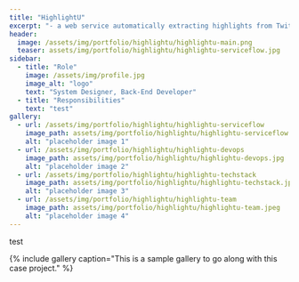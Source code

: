 ```yaml
---
title: "HighlightU"
excerpt: "- a web service automatically extracting highlights from Twitch videos "
header:
  image: /assets/img/portfolio/highlightu/highlightu-main.png
  teaser: assets/img/portfolio/highlightu/highlightu-serviceflow.jpg
sidebar:
  - title: "Role"
    image: /assets/img/profile.jpg
    image_alt: "logo"
    text: "System Designer, Back-End Developer"
  - title: "Responsibilities"
    text: "test"
gallery:
  - url: /assets/img/portfolio/highlightu/highlightu-serviceflow
    image_path: assets/img/portfolio/highlightu/highlightu-serviceflow.jpg
    alt: "placeholder image 1"
  - url: /assets/img/portfolio/highlightu/highlightu-devops
    image_path: assets/img/portfolio/highlightu/highlightu-devops.jpg
    alt: "placeholder image 2"
  - url: /assets/img/portfolio/highlightu/highlightu-techstack
    image_path: assets/img/portfolio/highlightu/highlightu-techstack.jpg
    alt: "placeholder image 3"
  - url: /assets/img/portfolio/highlightu/highlightu-team
    image_path: assets/img/portfolio/highlightu/highlightu-team.jpeg
    alt: "placeholder image 4"
---
```



test 

{% include gallery caption="This is a sample gallery to go along with this case project." %}